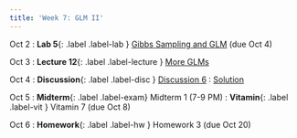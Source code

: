 ```yaml
---
title: 'Week 7: GLM II'
---
```


Oct 2
: **Lab 5**{: .label .label-lab } [Gibbs Sampling and GLM](https://data102.datahub.berkeley.edu/hub/user-redirect/git-pull?repo=https%3A%2F%2Fgithub.com%2Fds-102%2Ffa23-materials&urlpath=lab%2Ftree%2Ffa23-materials%2Flab%2Flab05%2Flab05.ipynb&branch=main) (due Oct 4)

Oct 3
: **Lecture 12**{: .label .label-lecture } [More GLMs](lecture/lec12)

Oct 4
: **Discussion**{: .label .label-disc } [Discussion 6](https://drive.google.com/file/d/1a3HA9rFkV4n8zdDEddTtCDH7xqPfr0zE/view?usp=sharing)
    : [Solution](https://drive.google.com/file/d/19fDAUX_qtzg8nF4qOO1-k54RFZ5mQVEo/view?usp=sharing)

Oct 5
: **Midterm**{: .label .label-exam} Midterm 1 (7-9 PM)
: **Vitamin**{: .label .label-vit } Vitamin 7 (due Oct 8)

Oct 6
: **Homework**{: .label .label-hw } Homework 3 (due Oct 20)
